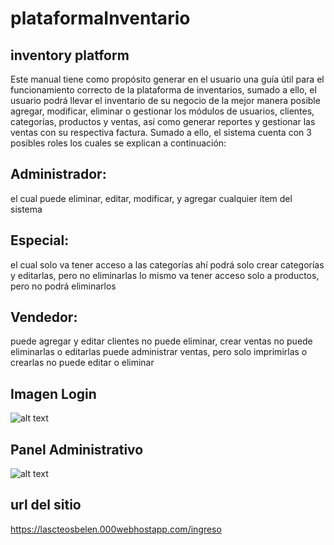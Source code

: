 #  plataformaInventario
## inventory platform 

Este manual tiene como propósito generar en el usuario una guía útil para el
funcionamiento correcto de la plataforma de inventarios, sumado a ello, el usuario podrá
llevar el inventario de su negocio de la mejor manera posible agregar, modificar, eliminar
o gestionar los módulos de usuarios, clientes, categorías, productos y ventas, así como
generar reportes y gestionar las ventas con su respectiva factura.
Sumado a ello, el sistema cuenta con 3 posibles roles los cuales se explican a continuación:

## Administrador: 
el cual puede eliminar, editar, modificar, y agregar cualquier ítem
del sistema
## Especial: 
el cual solo va tener acceso a las categorías ahí podrá solo crear
categorías y editarlas, pero no eliminarlas lo mismo va tener acceso solo a
productos, pero no podrá eliminarlos
## Vendedor:
puede agregar y editar clientes no puede eliminar, crear ventas no
puede eliminarlas o editarlas puede administrar ventas, pero solo imprimirlas o
crearlas no puede editar o eliminar

## Imagen Login
![alt text](https://i.postimg.cc/wxGkxrf0/screencapture-lascteosbelen-000webhostapp-ingreso-2021-01-05-17-02-47.png)

## Panel Administrativo

![alt text](https://i.postimg.cc/Dm3JJ1by/screencapture-lascteosbelen-000webhostapp-inicio-2021-01-05-17-07-01.png)

## url del sitio 
https://lascteosbelen.000webhostapp.com/ingreso


